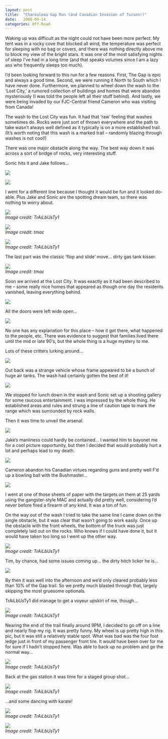 ```yaml
---
layout: post
title:  "Charouleau Gap Run (and Canadian Invasion of Tucson!)"
date:   2008-09-14
categories: Off-Road
---
```


Waking up was difficult as the night could not have been more perfect. My tent was in a rocky cove that blocked all wind, the temperature was perfect for sleeping with no bag or covers, and there was nothing directly above me to block my view of the bright stars. It was one of the most satisfying nights of sleep I’ve had in a long time (and that speaks volumes since I am a lazy ass who frequently sleeps too much).

I’d been looking forward to this run for a few reasons. First, The Gap is epic and always a good time. Second, we were running it North to South which I have never done. Furthermore, we planned to wheel down the wash to the ‘Lost City,’ a rumored collection of buildings and homes that were abandon mysteriously (I was told the people left all their stuff behind). And lastly, we were being invaded by our FJC-Central friend Cameron who was visiting from Canada!

The wash to the Lost City was fun. It had that ‘raw’ feeling that washes sometimes do. Rocks were just sort of thrown everywhere and the path to take wasn’t always well defined as it typically is on a more established trail. (It’s worth noting that this wash is a marked trail – randomly blazing through washes is not cool!)

There was one major obstacle along the way. The best way down it was across a sort of bridge of rocks, very interesting stuff.

Sonic hits it and Jake follows… 

![](/assets/img/2008-09-14-charouleau/DSC_2082.jpg)

![](/assets/img/2008-09-14-charouleau/DSC_2071.jpg)

I went for a different line because I thought it would be fun and it looked do-able. Plus Jake and Sonic are the spotting dream team, so there was nothing to worry about. 

![](/assets/img/2008-09-14-charouleau/Thegap035_tb1.jpg)  
*Image credit: TrAiLbUsTy1*

![](/assets/img/2008-09-14-charouleau/dscn0887ck7_tmac.jpg)  
*Image credit: tmac*

![](/assets/img/2008-09-14-charouleau/Thegap042_tb1.jpg)  
*Image credit: TrAiLbUsTy1*

The last part was the classic ‘flop and slide’ move… dirty gas tank kisser. 

![](/assets/img/2008-09-14-charouleau/dscn0894ca4_tmac.jpg)  
*Image credit: tmac*

Soon we arrived at the Lost City. It was exactly as it had been described to me – some really nice homes that appeared as though one day the residents vanished, leaving everything behind. 

![](/assets/img/2008-09-14-charouleau/DSC_2107.jpg)

All the doors were left wide open… 

![](/assets/img/2008-09-14-charouleau/DSC_2111.jpg)

No one has any explanation for this place – how it got there, what happened to the people, etc. There was evidence to suggest that families lived there until the mid or late 90′s, but the whole thing is a huge mystery to me.

Lots of these critters lurking around… 

![](/assets/img/2008-09-14-charouleau/DSC_2122crop.jpg)

Out back was a strange vehicle whose frame appeared to be a bunch of huge air tanks. The wash had certainly gotten the best of it! 

![](/assets/img/2008-09-14-charouleau/DSC_2131.jpg)

We stopped for lunch down in the wash and Sonic set up a shooting gallery for some raucous entertainment. I was impressed by the whole thing. He established areas and rules and strung a line of caution tape to mark the range which was surrounded by rock walls.

Then it was time to unveil the arsenal. 

![](/assets/img/2008-09-14-charouleau/DSC_2142.jpg)

Jake’s manliness could hardly be contained… I wanted him to bayonet me for a cool picture opportunity, but then I decided that would probably hurt a lot and perhaps lead to my death. 

![](/assets/img/2008-09-14-charouleau/DSC_2146.jpg)

Cameron abandon his Canadian virtues regarding guns and pretty well F’d up a bowling ball with the Bushmaster… 

![](/assets/img/2008-09-14-charouleau/DSC_2144.jpg)

I went at one of those sheets of paper with the targets on them at 25 yards using the gangster-style MAC and actually did pretty well, considering I’d never before fired a firearm of any kind. It was a ton of fun.

On the way out of the wash I tried to take the same line I came down on the single obstacle, but it was clear that wasn’t going to work easily. Once up the obstacle with the front wheels, the bottom of the truck was just completely laid out on the rocks. Who knows if I could have done it, but it would have taken too long so I went up the other way. 

![](/assets/img/2008-09-14-charouleau/Thegap099_tb1.jpg)  
*Image credit: TrAiLbUsTy1*

Tim, by chance, had some issues coming up… the dirty hitch licker he is… 

![](/assets/img/2008-09-14-charouleau/DSC_2167.jpg)

By then it was well into the afternoon and we’d only cleared probably less than 10% of the Gap trail. So we pretty much blasted through that, largely skipping the most gruesome optionals.

TrAiLbUsTy1 did manage to get a voyeur upskirt of me, though… 

![](/assets/img/2008-09-14-charouleau/Thegap175_tb1.jpg)  
*Image credit: TrAiLbUsTy1*

Nearing the end of the trail finally around 9PM, I decided to go off on a line and nearly flop my rig. It was pretty funny. My wheel is up pretty high in this pic, but it was still a relatively stable spot. What was bad was the four foot ledge just in front of my passenger front tire. It would have been over for me for sure if I hadn’t stopped here. Was able to back up no problem and go the normal way… 

![](/assets/img/2008-09-14-charouleau/Thegap201_tb1.jpg)  
*Image credit: TrAiLbUsTy1*

Back at the gas station it was time for a staged group shot… 

![](/assets/img/2008-09-14-charouleau/Thegap207_tb1.jpg)  
*Image credit: TrAiLbUsTy1*

…and some dancing with karate! 

![](/assets/img/2008-09-14-charouleau/Thegap221_tb1.jpg)  
*Image credit: TrAiLbUsTy1*

![](/assets/img/2008-09-14-charouleau/Thegap218_tb1.jpg)  
*Image credit: TrAiLbUsTy1*